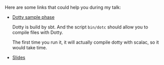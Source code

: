 Here are some links that could help you during my talk:

 - [Dotty sample phase](https://github.com/DarkDimius/dotty/tree/optional)
 
   Dotty is build by sbt. And the script `bin/dotc` should allow you to compile files with Dotty.

   The first time you run it, it will actually compile dotty with scalac, so it would take time.

 - [Slides](http://scalaworld2015.d-d.me/?sid=ef80539fedd97359)

